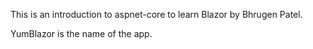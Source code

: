This is an introduction to aspnet-core to learn Blazor by Bhrugen Patel.

YumBlazor is the name of the app.
